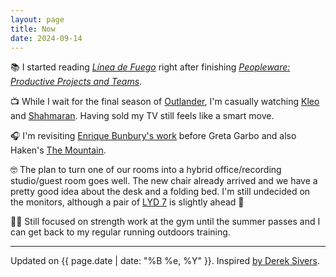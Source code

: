 ```yaml
---
layout: page
title: Now
date: 2024-09-14
---
```


📚 I started reading [_Línea de Fuego_](https://www.perezreverte.com/libro/748/linea-de-fuego/) right after finishing [_Peopleware: Productive Projects and Teams_](https://www.pearson.ch/shop/weiterbildung/peopleware-productive-projects-and-teams-9780321934116).


📺 While I wait for the final season of [Outlander](https://en.wikipedia.org/wiki/Outlander_(TV_series)), I'm casually watching [Kleo](https://en.wikipedia.org/wiki/Kleo) and [Shahmaran](https://en.wikipedia.org/wiki/Shahmaran_(TV_series)). Having sold my TV still feels like a smart move.


🎧 I'm revisiting [Enrique Bunbury's work](https://en.wikipedia.org/wiki/Enrique_Bunbury#Studio_albums) before Greta Garbo and also Haken's [The Mountain](https://en.wikipedia.org/wiki/The_Mountain_(Haken_album)).

🤓 The plan to turn one of our rooms into a hybrid office/recording studio/guest room goes well. The new chair already arrived and we have a pretty good idea about the desk and a folding bed. I'm still undecided on the monitors, although a pair of [LYD 7](https://dynaudio.com/professional-audio/lyd/lyd-7) is slightly ahead 💸

🏋🏻 Still focused on strength work at the gym until the summer passes and I can get back to my regular running outdoors training.

---

Updated on {{ page.date | date: "%B %e, %Y" }}. Inspired [by Derek Sivers](https://nownownow.com/about).
